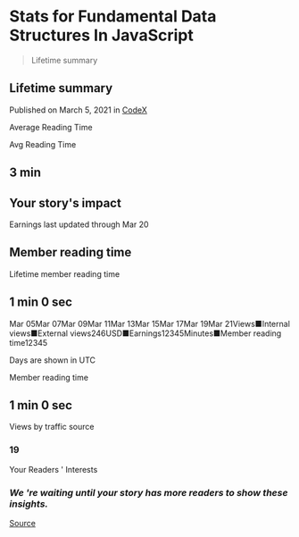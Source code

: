 # Stats for Fundamental Data Structures In JavaScript

> Lifetime summary

Lifetime summary
----------------

Published on March 5, 2021 in [CodeX](chrome-extension://cjedbglnccaioiolemnfhjncicchinao/codex?source=post_stats_page-------------------------------------)

Average Reading Time

Avg Reading Time

3 min
-----

Your story's impact
-------------------

Earnings last updated through Mar 20

Member reading time
-------------------

Lifetime member reading time

1 min 0 sec
-----------

Mar 05Mar 07Mar 09Mar 11Mar 13Mar 15Mar 17Mar 19Mar 21Views■Internal views■External views246USD■Earnings12345Minutes■Member reading time12345

Days are shown in UTC

Member reading time

1 min 0 sec
-----------

Views by traffic source

### 19

Your Readers ' Interests

### _We 're waiting until your story has more readers to show these insights._


[Source](https://medium.com/me/stats/post/8f9f709c15b4)
